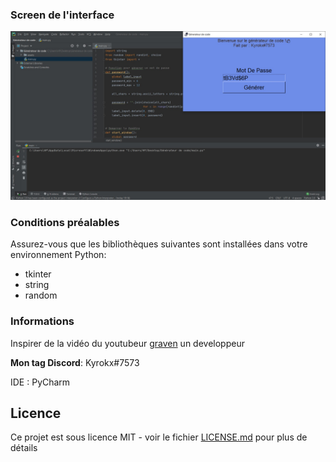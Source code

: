 ### Screen de l'interface

![Alt text](assets/Demo.jpg)

### Conditions préalables

Assurez-vous que les bibliothèques suivantes sont installées dans votre environnement Python:

- tkinter
- string
- random

### Informations

Inspirer de la vidéo du youtubeur [graven](https://youtu.be/N4M4W7JPOL4) un developpeur 

**Mon tag Discord**: Kyrokx#7573

IDE : PyCharm

## Licence

Ce projet est sous licence MIT - voir le fichier [LICENSE.md](LISENCE.md) pour plus de détails